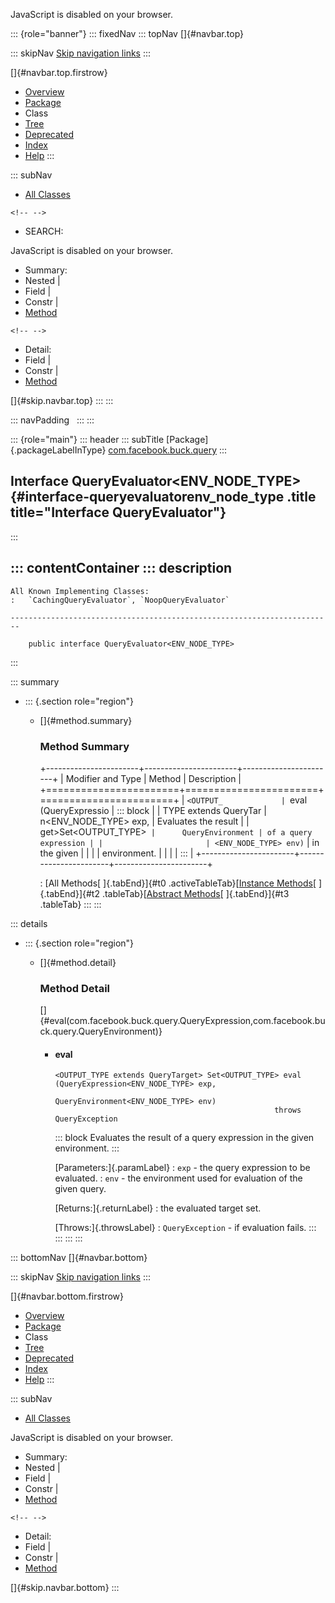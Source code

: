 <div>

JavaScript is disabled on your browser.

</div>

::: {role="banner"}
::: fixedNav
::: topNav
[]{#navbar.top}

::: skipNav
[Skip navigation links](#skip.navbar.top "Skip navigation links")
:::

[]{#navbar.top.firstrow}

-   [Overview](../../../../index.html)
-   [Package](package-summary.html)
-   Class
-   [Tree](package-tree.html)
-   [Deprecated](../../../../deprecated-list.html)
-   [Index](../../../../index-all.html)
-   [Help](../../../../help-doc.html)
:::

::: subNav
-   [All Classes](../../../../allclasses.html)

```{=html}
<!-- -->
```
-   SEARCH:

<div>

<div>

JavaScript is disabled on your browser.

</div>

</div>

<div>

-   Summary: 
-   Nested \| 
-   Field \| 
-   Constr \| 
-   [Method](#method.summary)

```{=html}
<!-- -->
```
-   Detail: 
-   Field \| 
-   Constr \| 
-   [Method](#method.detail)

</div>

[]{#skip.navbar.top}
:::
:::

::: navPadding
 
:::
:::

::: {role="main"}
::: header
::: subTitle
[Package]{.packageLabelInType} [com.facebook.buck.query](package-summary.html)
:::

## Interface QueryEvaluator\<ENV_NODE_TYPE\> {#interface-queryevaluatorenv_node_type .title title="Interface QueryEvaluator"}
:::

::: contentContainer
::: description
-   

    All Known Implementing Classes:
    :   `CachingQueryEvaluator`, `NoopQueryEvaluator`

    ------------------------------------------------------------------------

        public interface QueryEvaluator<ENV_NODE_TYPE>
:::

::: summary
-   ::: {.section role="region"}
    -   []{#method.summary}

        ### Method Summary

        +-----------------------+-----------------------+-----------------------+
        | Modifier and Type     | Method                | Description           |
        +=======================+=======================+=======================+
        | `<OUTPUT_             | `eval​(QueryExpressio  | ::: block             |
        | TYPE extends QueryTar | n<ENV_NODE_TYPE> exp, | Evaluates the result  |
        | get>Set<OUTPUT_TYPE>` |      QueryEnvironment | of a query expression |
        |                       | <ENV_NODE_TYPE> env)` | in the given          |
        |                       |                       | environment.          |
        |                       |                       | :::                   |
        +-----------------------+-----------------------+-----------------------+

        : [All Methods[ ]{.tabEnd}]{#t0 .activeTableTab}[[Instance
        Methods](javascript:show(2);)[ ]{.tabEnd}]{#t2
        .tableTab}[[Abstract
        Methods](javascript:show(4);)[ ]{.tabEnd}]{#t3 .tableTab}
    :::
:::

::: details
-   ::: {.section role="region"}
    -   []{#method.detail}

        ### Method Detail

        []{#eval(com.facebook.buck.query.QueryExpression,com.facebook.buck.query.QueryEnvironment)}

        -   #### eval

            ``` methodSignature
            <OUTPUT_TYPE extends QueryTarget> Set<OUTPUT_TYPE> eval​(QueryExpression<ENV_NODE_TYPE> exp,
                                                                    QueryEnvironment<ENV_NODE_TYPE> env)
                                                             throws QueryException
            ```

            ::: block
            Evaluates the result of a query expression in the given
            environment.
            :::

            [Parameters:]{.paramLabel}
            :   `exp` - the query expression to be evaluated.
            :   `env` - the environment used for evaluation of the given
                query.

            [Returns:]{.returnLabel}
            :   the evaluated target set.

            [Throws:]{.throwsLabel}
            :   `QueryException` - if evaluation fails.
    :::
:::
:::
:::

::: bottomNav
[]{#navbar.bottom}

::: skipNav
[Skip navigation links](#skip.navbar.bottom "Skip navigation links")
:::

[]{#navbar.bottom.firstrow}

-   [Overview](../../../../index.html)
-   [Package](package-summary.html)
-   Class
-   [Tree](package-tree.html)
-   [Deprecated](../../../../deprecated-list.html)
-   [Index](../../../../index-all.html)
-   [Help](../../../../help-doc.html)
:::

::: subNav
-   [All Classes](../../../../allclasses.html)

<div>

<div>

JavaScript is disabled on your browser.

</div>

</div>

<div>

-   Summary: 
-   Nested \| 
-   Field \| 
-   Constr \| 
-   [Method](#method.summary)

```{=html}
<!-- -->
```
-   Detail: 
-   Field \| 
-   Constr \| 
-   [Method](#method.detail)

</div>

[]{#skip.navbar.bottom}
:::

